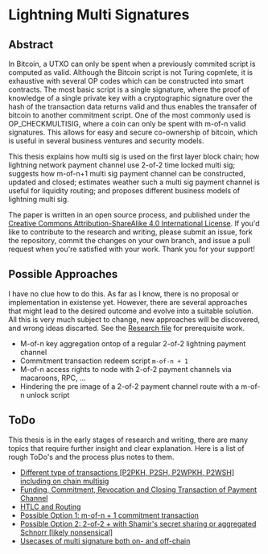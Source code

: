 # Lightning Multi Signatures

## Abstract

In Bitcoin, a UTXO can only be spent when a previously commited script is computed as valid. Although the Bitcoin script is not Turing copmlete, it is exhaustive with several OP codes which can be constructed into smart contracts. The most basic script is a single signature, where the proof of knowledge of a single private key with a cryptographic signature over the hash of the transaction data returns valid and thus enables the transafer of bitcoin to another commitment script. One of the most commonly used is OP_CHECKMULTISIG, where a coin can only be spent with m-of-n valid signatures. This allows for easy and secure co-ownership of bitcoin, which is useful in several business ventures and security models.

This thesis explains how multi sig is used on the first layer block chain; how lightning network payment channel use 2-of-2 time locked multi sig; suggests how m-of-n+1 multi sig payment channel can be constructed, updated and closed; estimates weather such a multi sig payment channel is useful for liquidity routing; and proposes different business models of lightning multi sig.

The paper is written in an open source process, and published under the [Creative Commons Attribution-ShareAlike 4.0 International License](https://creativecommons.org/licenses/by/4.0/legalcode). If you'd like to contribute to the research and writing, please submit an issue, fork the repository, commit the changes on your own branch, and issue a pull request when you're satisfied with your work. Thank you for your support!

## Possible Approaches

I have no clue how to do this. As far as I know, there is no proposal or implementation in existense yet. However, there are several approaches that might lead to the desired outcome and evolve into a suitable solution. All this is very much subject to change, new approaches will be discovered, and wrong ideas discarted. See the [Research file](/Research.asciidoc) for prerequisite work. 

* M-of-n key aggregation ontop of a regular 2-of-2 lightning payment channel
* Commitment transaction redeem script `m-of-n + 1`
* M-of-n access rights to node with 2-of-2 payment channels via macaroons, RPC, ...
* Hindering the pre image of a 2-of-2 payment channel route with a m-of-n unlock script

## ToDo

This thesis is in the early stages of research and writing, there are many topics that require further insight and clear explanation. Here is a list of rough ToDo's and the process plus notes to them.

* [Different type of transactions [P2PKH, P2SH, P2WPKH, P2WSH] including on chain multisig](/Transaction.asciidoc)
* [Funding, Commitment, Revocation and Closing Transaction of Payment Channel](/PaymentChannel.asciidoc)
* [HTLC and Routing](/Routing.asciidoc)
* [Possible Option 1: m-of-n + 1 commitment transaction](/LightningMultiSigTransaction.asciidoc)
* [Possible Option 2: 2-of-2 + with Shamir's secret sharing or aggregated Schnorr [likely nonsensical]](/LightningMultiSigTransaction.asciidoc)
* [Usecases of multi signature both on- and off-chain](/UseCase.asciidoc)